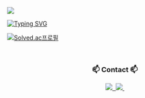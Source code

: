
<img src="https://capsule-render.vercel.app/api?type=wave&color=auto&height=300&section=header&text=SEONGYUN'S%HOUSE&fontSize=60" />

[![Typing SVG](https://readme-typing-svg.demolab.com/?lines=Welcome;Hello;안녕하세요)](https://git.io/typing-svg)

[![Solved.ac프로필](http://mazassumnida.wtf/api/v2/generate_badge?boj=okks357)](https://solved.ac/okks357)


<br>

<h3 align="center">📫 Contact 📫</h3>
<div align="center">
  <a href="https://velog.io/@seongyun_git">
    <img src="https://img.shields.io/badge/Velog-1EBC8F?style=for-the-badge&logo=velog&logoColor=white" />&nbsp
  </a>
  <a href="mailto:oka1313@gmail.com">
    <img
      src="https://img.shields.io/badge/okks3579@gmail.com-D14836?style=for-the-badge&logo=gmail&logoColor=white"/>&nbsp
  </a>
</div>
